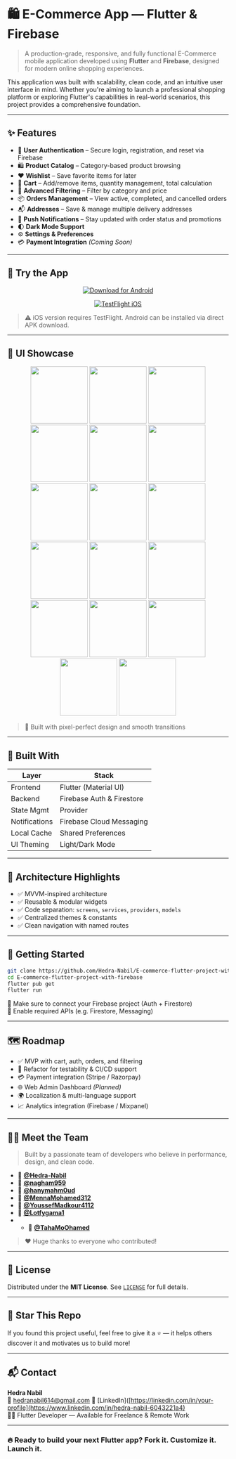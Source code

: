 # 🛍️ E-Commerce App — Flutter & Firebase

> A production-grade, responsive, and fully functional E-Commerce mobile application developed using **Flutter** and **Firebase**, designed for modern online shopping experiences.

This application was built with scalability, clean code, and an intuitive user interface in mind. Whether you're aiming to launch a professional shopping platform or exploring Flutter's capabilities in real-world scenarios, this project provides a comprehensive foundation.

---

## ✨ Features

- 🔐 **User Authentication** – Secure login, registration, and reset via Firebase
- 🛍️ **Product Catalog** – Category-based product browsing
- ❤️ **Wishlist** – Save favorite items for later
- 🛒 **Cart** – Add/remove items, quantity management, total calculation
- 🔎 **Advanced Filtering** – Filter by category and price
- 📦 **Orders Management** – View active, completed, and cancelled orders
- 📬 **Addresses** – Save & manage multiple delivery addresses
- 🔔 **Push Notifications** – Stay updated with order status and promotions
- 🌓 **Dark Mode Support**
- ⚙️ **Settings & Preferences**
- 💳 **Payment Integration** *(Coming Soon)*

---
## 📲 Try the App

<div align="center">

[![Download for Android](https://img.shields.io/badge/Download-Android%20APK-blue?style=for-the-badge&logo=android)](https://github.com/Hedra-Nabil/E-commerce-flutter-project-with-firebase/releases/download/apk/app-release.apk)

[![TestFlight iOS](https://img.shields.io/badge/TestFlight-iOS-green?style=for-the-badge&logo=apple)](https://testflight.apple.com/join/YOUR_APP_CODE)

</div>

> ⚠️ iOS version requires TestFlight. Android can be installed via direct APK download.
---

## 📸 UI Showcase

<p align="center">
  <img src="https://github.com/Hedra-Nabil/E-commerce-flutter-project-with-firebase/blob/pho/s1.jpg" width="130"/>
  <img src="https://github.com/Hedra-Nabil/E-commerce-flutter-project-with-firebase/blob/pho/s2.jpg" width="130"/>
  <img src="https://github.com/Hedra-Nabil/E-commerce-flutter-project-with-firebase/blob/pho/s3.jpg" width="130"/>
  <img src="https://github.com/Hedra-Nabil/E-commerce-flutter-project-with-firebase/blob/pho/s4.jpg" width="130"/>
  <img src="https://github.com/Hedra-Nabil/E-commerce-flutter-project-with-firebase/blob/pho/s5.jpg" width="130"/>

  <img src="https://github.com/Hedra-Nabil/E-commerce-flutter-project-with-firebase/blob/pho/s6.jpg" width="130"/>
  <img src="https://github.com/Hedra-Nabil/E-commerce-flutter-project-with-firebase/blob/pho/s7.jpg" width="130"/>
  <img src="https://github.com/Hedra-Nabil/E-commerce-flutter-project-with-firebase/blob/pho/s8.jpg" width="130"/>
  <img src="https://github.com/Hedra-Nabil/E-commerce-flutter-project-with-firebase/blob/pho/s9.jpg" width="130"/>
  <img src="https://github.com/Hedra-Nabil/E-commerce-flutter-project-with-firebase/blob/pho/s10.jpg" width="130"/>

  <img src="https://github.com/Hedra-Nabil/E-commerce-flutter-project-with-firebase/blob/pho/s11.jpg" width="130"/>
  <img src="https://github.com/Hedra-Nabil/E-commerce-flutter-project-with-firebase/blob/pho/s12.jpg" width="130"/>
  <img src="https://github.com/Hedra-Nabil/E-commerce-flutter-project-with-firebase/blob/pho/s13.jpg" width="130"/>
  <img src="https://github.com/Hedra-Nabil/E-commerce-flutter-project-with-firebase/blob/pho/s14.jpg" width="130"/>
  <img src="https://github.com/Hedra-Nabil/E-commerce-flutter-project-with-firebase/blob/pho/s15.jpg" width="130"/>

  <img src="https://github.com/Hedra-Nabil/E-commerce-flutter-project-with-firebase/blob/pho/s16.jpg" width="130"/>
  <img src="https://github.com/Hedra-Nabil/E-commerce-flutter-project-with-firebase/blob/pho/s17.jpg" width="130"/>
</p>

> 🧠 Built with pixel-perfect design and smooth transitions

---

## 🧠 Built With

| Layer        | Stack                         |
|--------------|-------------------------------|
| Frontend     | Flutter (Material UI)         |
| Backend      | Firebase Auth & Firestore     |
| State Mgmt   | Provider                      |
| Notifications| Firebase Cloud Messaging      |
| Local Cache  | Shared Preferences            |
| UI Theming   | Light/Dark Mode               |

---

## 🧩 Architecture Highlights

- ✅ MVVM-inspired architecture
- ✅ Reusable & modular widgets
- ✅ Code separation: `screens`, `services`, `providers`, `models`
- ✅ Centralized themes & constants
- ✅ Clean navigation with named routes

---

## 🧪 Getting Started

```bash
git clone https://github.com/Hedra-Nabil/E-commerce-flutter-project-with-firebase.git
cd E-commerce-flutter-project-with-firebase
flutter pub get
flutter run
```

🔐 Make sure to connect your Firebase project (Auth + Firestore)  
🔧 Enable required APIs (e.g. Firestore, Messaging)

---

## 🗺️ Roadmap

- ✅ MVP with cart, auth, orders, and filtering
- 🔄 Refactor for testability & CI/CD support
- 💳 Payment integration (Stripe / Razorpay)
- 🌐 Web Admin Dashboard *(Planned)*
- 🌍 Localization & multi-language support
- 📈 Analytics integration (Firebase / Mixpanel)

---

## 🧑‍💻 Meet the Team

> Built by a passionate team of developers who believe in performance, design, and clean code.

- 🎯 **[@Hedra-Nabil](https://github.com/Hedra-Nabil)**
- 🎯 **[@nagham959](https://github.com/nagham959)**
- 🎯 **[@hanymahm0ud](https://github.com/hanymahm0ud)**
- 🎯 **[@MennaMohamed312](https://github.com/MennaMohamed312)**
- 🎯 **[@YoussefMadkour4112](https://github.com/YoussefMadkour411)**
- 🎯 **[@Lotfygama1](https://github.com/Lotfygama1)**
- - 🎯 **[@TahaMoOhamed](https://github.com/TahaMoOhamed)**

> ❤️ Huge thanks to everyone who contributed!

---

## 📜 License

Distributed under the **MIT License**. See [`LICENSE`](./LICENSE) for full details.

---

## 🌟 Star This Repo

If you found this project useful, feel free to give it a ⭐ — it helps others discover it and motivates us to build more!

---

## 📬 Contact

**Hedra Nabil**  
📧 hedranabil614@gmail.com 
🔗 [LinkedIn]([https://linkedin.com/in/your-profile](https://www.linkedin.com/in/hedra-nabil-6043221a4)  
🧑‍💻 Flutter Developer — Available for Freelance & Remote Work

---

### 🔥 Ready to build your next Flutter app? Fork it. Customize it. Launch it.



